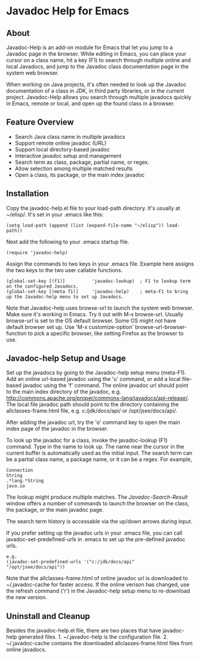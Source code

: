 Javadoc Help for Emacs
======================

## About

Javadoc-Help is an add-on module for Emacs that let you jump to a Javadoc page in the browser. 
While editing in Emacs, you can place your cursor on a class name, hit a key (F1) to search 
through multiple online and local Javadocs, and jump to the Javadoc class documentation page
in the system web browser.

When working on Java projects, it's often needed to look up the Javadoc documentation of a class in JDK, 
in third party libraries, or in the current project.  Javadoc-Help allows you search through multiple 
javadocs quickly in Emacs, remote or local, and open up the found class in a browser.


## Feature Overview

* Search Java class name in multiple javadocs
* Support remote online javadoc (URL)
* Support local directory-based javadoc
* Interactive javadoc setup and management
* Search term as class, package, partial name, or regex.
* Allow selection among multiple matched results
* Open a class, its package, or the main index javadoc


## Installation
  
Copy the javadoc-help.el file to your load-path directory.  It's usually at ~/elisp/.  It's set in your .emacs like this:

    (setq load-path (append (list (expand-file-name "~/elisp")) load-path))
  
Next add the following to your .emacs startup file.

    (require 'javadoc-help)

Assign the commands to two keys in your .emacs file.  Example here assigns the two keys to the two user callable functions.

    (global-set-key [(f1)]          'javadoc-lookup)  ; F1 to lookup term on the configured Javadocs.
    (global-set-key [(meta f1)]     'javadoc-help)    ; meta-F1 to bring up the Javadoc-help menu to set up Javadocs.

Note that Javadoc-help uses browse-url to launch the system web browser.
Make sure it's working in Emacs.  Try it out with M-x browse-url.  Usually
browse-url is set to the OS default browser.  Some OS might not have default 
browser set up.  Use 'M-x customize-option' browse-url-browser-function
to pick a specific browser, like setting Firefox as the browser to use.

## Javadoc-help Setup and Usage

Set up the javadocs by going to the Javadoc-help setup menu (meta-F1).
Add an online url-based javadoc using the 'u' command, or add a local
file-based javadoc using the 'f' command.  The online javadoc url 
should point to the main index directory of the javadoc, e.g. 
http://commons.apache.org/proper/commons-lang/javadocs/api-release/.
The local file javadoc path should point to the directory containing
the allclasses-frame.html file, e.g. c:/jdk/docs/api/ or /opt/jsee/docs/api/.

After adding the javadoc url, try the 'o' command key to open the main
index page of the javadoc in the browser.

To look up the javadoc for a class, invoke the javadoc-lookup (F1) command.
Type in the name to look up.  The name near the cursor in the current buffer
is automatically used as the initial input.  The search term can be a partial
class name, a package name, or it can be a regex.  For example,

    Connection
    String
    .*lang.*String
    java.io

The lookup might produce multiple matches.  The *Javadoc-Search-Result* 
window offers a number of commands to launch the browser on the class,
the package, or the main javadoc page.

The search term history is accessable via the up/down arrows during input.

If you prefer setting up the javadoc urls in your .emacs file, you can call
javadoc-set-predefined-urls in .emacs to set up the pre-defined javadoc urls.

    e.g.
    (javadoc-set-predefined-urls '("c:/jdk/docs/api" "/opt/jsee/docs/api"))

Note that the allclasses-frame.html of online javadoc url is downloaded to
~/.javadoc-cache for faster access.  If the online verison has changed, use
the refresh command ('r') in the Javadoc-help setup menu to re-download the
new version.

## Uninstall and Cleanup

Besides the javadoc-help.el file, there are two places that have javadoc-help
generated files.  1. ~/.javadoc-help is the configuration file.  2. ~/.javadoc-cache
contains the downloaded allclasses-frame.html files from online javadocs.

